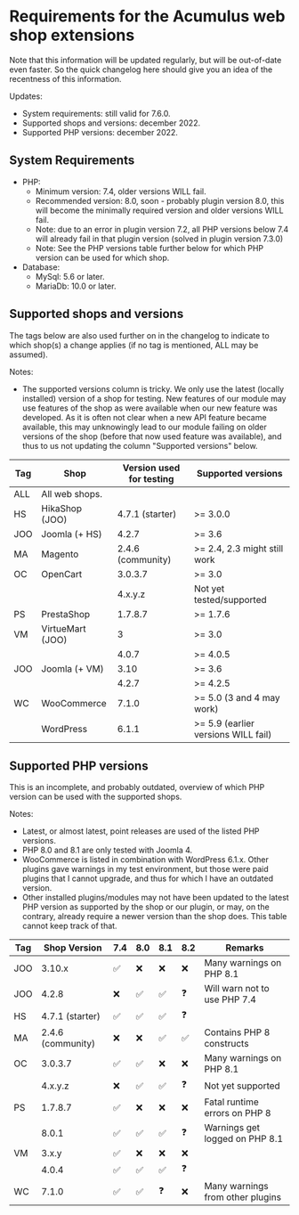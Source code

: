 Requirements for the Acumulus web shop extensions
=================================================

Note that this information will be updated regularly, but will be out-of-date
even faster. So the quick changelog here should give you an idea of the
recentness of this information.

Updates:

- System requirements: still valid for 7.6.0.
- Supported shops and versions: december 2022.
- Supported PHP versions: december 2022.

System Requirements
-------------------

- PHP:
    * Minimum version: 7.4, older versions WILL fail.
    * Recommended version: 8.0, soon - probably plugin version 8.0, this will
      become the minimally required version and older versions WILL fail.
    * Note: due to an error in plugin version 7.2, all PHP versions below 7.4
      will already fail in that plugin version (solved in plugin version 7.3.0)
    * Note: See the PHP versions table further below for which PHP version can
      be used for which shop.
- Database:
    * MySql: 5.6 or later.
    * MariaDb: 10.0 or later.

Supported shops and versions
----------------------------
The tags below are also used further on in the changelog to indicate to which
shop(s) a change applies (if no tag is mentioned, ALL may be assumed).

Notes:

- The supported versions column is tricky. We only use the latest (locally
  installed) version of a shop for testing. New features of our module may use
  features of the shop as were available when our new feature was developed.
  As it is often not clear when a new API feature became available, this may
  unknowingly lead to our module failing on older versions of the shop (before
  that now used feature was available), and thus to us not updating the column
  "Supported versions" below.

| Tag | Shop             | Version used for testing | Supported versions                  |
|-----|------------------|--------------------------|-------------------------------------|
| ALL | All web shops.   |                          |                                     |
| HS  | HikaShop (JOO)   | 4.7.1 (starter)          | >= 3.0.0                            |
| JOO | Joomla (+ HS)    | 4.2.7                    | >= 3.6                              |
| MA  | Magento          | 2.4.6 (community)        | >= 2.4, 2.3 might still work        |
| OC  | OpenCart         | 3.0.3.7                  | >= 3.0                              |
|     |                  | 4.x.y.z                  | Not yet tested/supported            |
| PS  | PrestaShop       | 1.7.8.7                  | >= 1.7.6                            |
| VM  | VirtueMart (JOO) | 3                        | >= 3.0                              |
|     |                  | 4.0.7                    | >= 4.0.5                            |
| JOO | Joomla (+ VM)    | 3.10                     | >= 3.6                              |
|     |                  | 4.2.7                    | >= 4.2.5                            |
| WC  | WooCommerce      | 7.1.0                    | >= 5.0 (3 and 4 may work)           |
|     | WordPress        | 6.1.1                    | >= 5.9 (earlier versions WILL fail) |

Supported PHP versions
----------------------
This is an incomplete, and probably outdated, overview of which PHP version can
be used with the supported shops.

Notes:

- Latest, or almost latest, point releases are used of the listed PHP versions.
- PHP 8.0 and 8.1 are only tested with Joomla 4.
- WooCommerce is listed in combination with WordPress 6.1.x. Other plugins gave
  warnings in my test environment, but those were paid plugins that I cannot
  upgrade, and thus for which I have an outdated version.
- Other installed plugins/modules may not have been updated to the latest
  PHP version as supported by the shop or our plugin, or may, on the contrary,
  already require a newer version than the shop does. This table cannot keep
  track of that.

| Tag | Shop Version      | 7.4 | 8.0 | 8.1 | 8.2 | Remarks                     |
|-----|-------------------|-----|-----|-----|-----|-----------------------------|
| JOO | 3.10.x            | ✅ | ❌ | ❌ | ❌ | Many warnings on PHP 8.1       |
| JOO | 4.2.8             | ❌ | ✅ | ✅ | ❓ | Will warn not to use PHP 7.4   |
| HS  | 4.7.1 (starter)   | ✅ | ✅ | ✅ | ❓ |                                |
| MA  | 2.4.6 (community) | ❌ | ❌ | ✅ | ✅ | Contains PHP 8 constructs      |
| OC  | 3.0.3.7           | ✅ | ✅ | ❌ | ❌ | Many warnings on PHP 8.1       |
|     | 4.x.y.z           | ❌ | ✅ | ✅ | ❓ | Not yet supported              |
| PS  | 1.7.8.7           | ✅ | ❌ | ❌ | ❌ | Fatal runtime errors on PHP 8  |
|     | 8.0.1             | ✅ | ✅ | ✅ | ❓ | Warnings get logged on PHP 8.1 |
| VM  | 3.x.y             | ✅ | ❌ | ❌ | ❌ |                                |
|     | 4.0.4             | ✅ | ✅ | ✅ | ❓ |                                |
| WC  | 7.1.0             | ✅ | ✅ | ❓ | ❌ |Many warnings from other plugins|
